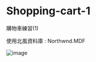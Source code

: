 # Shopping-cart-1

購物車練習(1)

使用北風資料庫 : Northwnd.MDF

![image](https://github.com/austria5533/Shopping-cart-1/shopping-cart-01/1.JPG)
